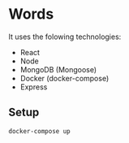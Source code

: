 # Words

It uses the folowing technologies:

- React
- Node
- MongoDB (Mongoose)
- Docker (docker-compose)
- Express

## Setup

```sh
docker-compose up
```